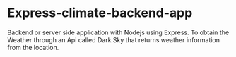 # Express-climate-backend-app
Backend or server side application with Nodejs using Express. To obtain the Weather through an Api called Dark Sky that returns weather information from the location.
